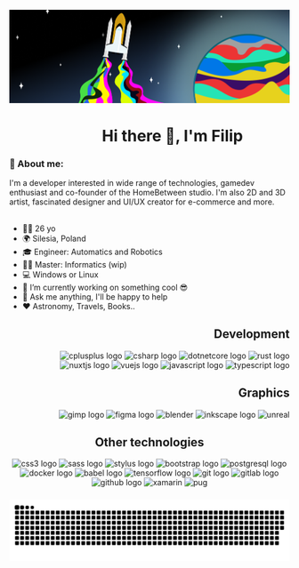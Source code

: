 ![alt text](https://github.com/BigFipil/BigFipil/blob/master/bcg.png?raw=true)

<h1 align="right">Hi there 👋, I'm Filip   </h1>

<h3 align="left">🚀 About me:</h3>
I'm a developer interested in wide range of technologies, gamedev enthusiast and co-founder of the HomeBetween studio. I'm also 2D and 3D artist, fascinated designer and UI/UX creator for e-commerce and more. <br/><br/>
  
- 👨‍🚀 26 yo
- 🌍 Silesia, Poland
- 🎓 Engineer: Automatics and Robotics 
- 👨‍🎓 Master: Informatics (wip)
- 💻 Windows or Linux
- 🔭 I’m currently working on something cool 😎
- 💬 Ask me anything, I'll be happy to help
- ❤️ Astronomy, Travels, Books..

<h2 align="right">Development</h2>

<div align="right">
  <img src="https://cdn.jsdelivr.net/gh/devicons/devicon/icons/cplusplus/cplusplus-original.svg" height="40" width="52" alt="cplusplus logo"  />
  <img src="https://cdn.jsdelivr.net/gh/devicons/devicon/icons/csharp/csharp-original.svg" height="40" width="52" alt="csharp logo"  />
  <img src="https://cdn.jsdelivr.net/gh/devicons/devicon/icons/dotnetcore/dotnetcore-original.svg" height="40" width="52" alt="dotnetcore logo"  />
  <img src="https://cdn.jsdelivr.net/gh/devicons/devicon/icons/rust/rust-plain.svg" height="40" width="52" alt="rust logo"  />
  <img src="https://cdn.jsdelivr.net/gh/devicons/devicon/icons/nuxtjs/nuxtjs-original.svg" height="40" width="52" alt="nuxtjs logo"  />
  <img src="https://cdn.jsdelivr.net/gh/devicons/devicon/icons/vuejs/vuejs-original-wordmark.svg" height="40" width="52" alt="vuejs logo"  />
  <img src="https://cdn.jsdelivr.net/gh/devicons/devicon/icons/javascript/javascript-original.svg" height="40" width="52" alt="javascript logo"  />
  <img src="https://cdn.jsdelivr.net/gh/devicons/devicon/icons/typescript/typescript-original.svg" height="40" width="52" alt="typescript logo"  />
</div>

<h2 align="right">Graphics</h2>

<div align="right">
  <img src="https://cdn.jsdelivr.net/gh/devicons/devicon/icons/gimp/gimp-original.svg" height="40" width="52" alt="gimp logo"  />
  <img src="https://cdn.jsdelivr.net/gh/devicons/devicon/icons/figma/figma-original.svg" height="40" width="52" alt="figma logo"  />
  <img src="https://download.blender.org/branding/community/blender_community_badge_white.svg" alt="blender" width="40" height="40"/>
  <img src="https://cdn.jsdelivr.net/gh/devicons/devicon/icons/inkscape/inkscape-original.svg" height="40" width="52" alt="inkscape logo"  />
  <img src="https://raw.githubusercontent.com/kenangundogan/fontisto/036b7eca71aab1bef8e6a0518f7329f13ed62f6b/icons/svg/brand/unreal-engine.svg" alt="unreal" width="40" height="40"/>
</div>


<h2 align="center">Other technologies</h2>

<div align="center">
  <img src="https://cdn.jsdelivr.net/gh/devicons/devicon/icons/css3/css3-original.svg" height="40" width="52" alt="css3 logo"  />
  <img src="https://cdn.jsdelivr.net/gh/devicons/devicon/icons/sass/sass-original.svg" height="40" width="52" alt="sass logo"  />
  <img src="https://cdn.jsdelivr.net/gh/devicons/devicon/icons/stylus/stylus-original.svg" height="40" width="52" alt="stylus logo"  />
  <img src="https://cdn.jsdelivr.net/gh/devicons/devicon/icons/bootstrap/bootstrap-original.svg" height="40" width="52" alt="bootstrap logo"  />
  <img src="https://cdn.jsdelivr.net/gh/devicons/devicon/icons/postgresql/postgresql-original.svg" height="40" width="52" alt="postgresql logo"  />
  <img src="https://cdn.jsdelivr.net/gh/devicons/devicon/icons/docker/docker-original.svg" height="40" width="52" alt="docker logo"  />
  <img src="https://cdn.jsdelivr.net/gh/devicons/devicon/icons/babel/babel-original.svg" height="40" width="52" alt="babel logo"  />
  <img src="https://cdn.jsdelivr.net/gh/devicons/devicon/icons/tensorflow/tensorflow-original.svg" height="40" width="52" alt="tensorflow logo"  />
  <img src="https://cdn.jsdelivr.net/gh/devicons/devicon/icons/git/git-original.svg" height="40" width="52" alt="git logo"  />
  <img src="https://cdn.jsdelivr.net/gh/devicons/devicon/icons/gitlab/gitlab-original.svg" height="40" width="52" alt="gitlab logo"  />
  <img src="https://cdn.jsdelivr.net/gh/devicons/devicon/icons/github/github-original.svg" height="40" width="52" alt="github logo"  />
  <img src="https://raw.githubusercontent.com/detain/svg-logos/780f25886640cef088af994181646db2f6b1a3f8/svg/xamarin.svg" alt="xamarin" width="40" height="40"/>
  <img src="https://cdn.worldvectorlogo.com/logos/pug.svg" alt="pug" width="40" height="40"/>
</div>


###

<p align="center">
  <img src="https://github.com/BigFipil/BigFipil/blob/output/snake.svg" alt="Snake animation" />
</p>

###

<!-- <p><img align="center" src="https://github-readme-stats.vercel.app/api/top-langs?username=bigfipil&show_icons=true&locale=en&layout=compact" alt="bigfipil" /></p>

<p><img align="center" src="https://github-readme-streak-stats.herokuapp.com/?user=bigfipil&" alt="bigfipil" /></p> -->

